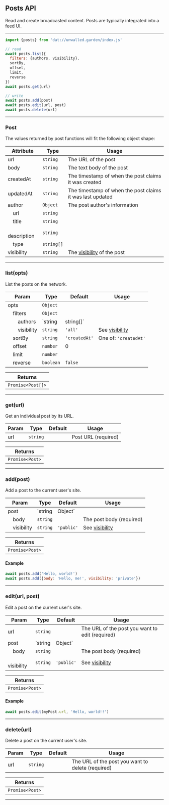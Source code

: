 ## Posts API

Read and create broadcasted content. Posts are typically integrated into a feed UI.

---

```js
import {posts} from 'dat://unwalled.garden/index.js'

// read
await posts.list({
  filters: {authors, visibility},
  sortBy,
  offset,
  limit,
  reverse
})
await posts.get(url)

// write
await posts.add(post)
await posts.edit(url, post)
await posts.delete(url)
```

---

### Post

The values returned by post functions will fit the following object shape:

|Attribute|Type|Usage|
|-|-|-|
|url|`string`|The URL of the post|
|body|`string`|The text body of the post|
|createdAt|`string`|The timestamp of when the post claims it was created|
|updatedAt|`string`|The timestamp of when the post claims it was last updated|
|author|`Object`|The post author's information|
|&emsp;url|`string`||
|&emsp;title|`string`||
|&emsp;description|`string`||
|&emsp;type|`string[]`||
|visibility|`string`|The [visibility](/docs/common-fields#visibility) of the post|

---

### list(opts)

List the posts on the network.

|Param|Type|Default|Usage|
|-|-|-|-|
|opts|`Object`|||
|&emsp;filters|`Object`|||
|&emsp;&emsp;authors|`string|string[]`||Site URLs|
|&emsp;&emsp;visibility|`string`|`'all'`|See [visibility](/docs/common-fields#visibility)|
|&emsp;sortBy|`string`|`'createdAt'`|One of: `'createdAt'`|
|&emsp;offset|`number`|0||
|&emsp;limit|`number`|||
|&emsp;reverse|`boolean`|`false`||

|Returns|
|-|
|`Promise<Post[]>`|

---

### get(url)

Get an individual post by its URL.

|Param|Type|Default|Usage|
|-|-|-|-|
|url|`string`||Post URL (required)|

|Returns|
|-|
|`Promise<Post>`|

---

### add(post)

Add a post to the current user's site.

|Param|Type|Default|Usage|
|-|-|-|-|
|post|`string|Object`||If a string, specifies the body (required)|
|&emsp;body|`string`||The post body (required)|
|&emsp;visibility|`string`|`'public'`|See [visibility](/docs/common-fields#visibility)|

|Returns|
|-|
|`Promise<Post>`|

#### Example

```js
await posts.add('Hello, world!')
await posts.add({body: 'Hello, me!', visibility: 'private'})
```

---

### edit(url, post)

Edit a post on the current user's site.

|Param|Type|Default|Usage|
|-|-|-|-|
|url|`string`||The URL of the post you want to edit (required)|
|post|`string|Object`||If a string, specifies the body (required)|
|&emsp;body|`string`||The post body (required)|
|&emsp;visibility|`string`|`'public'`|See [visibility](/docs/common-fields#visibility)|

|Returns|
|-|
|`Promise<Post>`|

#### Example

```js
await posts.edit(myPost.url, 'Hello, world!!')
```

---

### delete(url)

Delete a post on the current user's site.

|Param|Type|Default|Usage|
|-|-|-|-|
|url|`string`||The URL of the post you want to delete (required)|

|Returns|
|-|
|`Promise<Post>`|

---